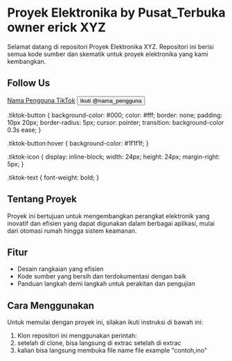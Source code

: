 # Proyek Elektronika by Pusat_Terbuka owner erick XYZ

Selamat datang di repositori Proyek Elektronika XYZ. Repositori ini berisi semua kode sumber dan skematik untuk proyek elektronika yang kami kembangkan.

## Follow Us
  [Nama Pengguna TikTok](https://www.tiktok.com/@nrickaux4)
<button type="button" class="tiktok-button">
  <span class="tiktok-icon">
    </span>
  <span class="tiktok-text">Ikuti @nama_pengguna</span>
</button>

.tiktok-button {
  background-color: #000;
  color: #fff;
  border: none;
  padding: 10px 20px;
  border-radius: 5px;
  cursor: pointer;
  transition: background-color 0.3s ease;
}

.tiktok-button:hover {
  background-color: #1f1f1f;
}

.tiktok-icon {
  display: inline-block;
  width: 24px;
  height: 24px;
  margin-right: 5px;
}

.tiktok-text {
  font-weight: bold;
}

</hr>

## Tentang Proyek

Proyek ini bertujuan untuk mengembangkan perangkat elektronik yang inovatif dan efisien yang dapat digunakan dalam berbagai aplikasi, mulai dari otomasi rumah hingga sistem keamanan.

## Fitur

- Desain rangkaian yang efisien
- Kode sumber yang bersih dan terdokumentasi dengan baik
- Panduan langkah demi langkah untuk perakitan dan pengujian

## Cara Menggunakan

Untuk memulai dengan proyek ini, silakan ikuti instruksi di bawah ini:

1. Klon repositori ini menggunakan perintah:
2. setelah di clone, bisa langsung di extrac setelah di extrac
3. kalian bisa langsung membuka file name file example "contoh,ino"

